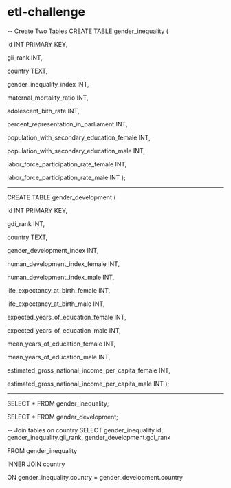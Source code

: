 # etl-challenge
-- Create Two Tables
CREATE TABLE gender_inequality (
 
 id INT PRIMARY KEY,
 
 gii_rank INT,
	
  country TEXT,
	
  gender_inequality_index INT,
	
  maternal_mortality_ratio INT,
	
  adolescent_bith_rate INT,
	
  percent_representation_in_parliament INT,
	
  population_with_secondary_education_female INT,
	
  population_with_secondary_education_male INT,
	
  labor_force_participation_rate_female INT,
	
  labor_force_participation_rate_male INT
);

--------------------------------------------------------------------------------------------------------------------

CREATE TABLE gender_development (
  
  id INT PRIMARY KEY,
  
  gdi_rank INT,
  
  country TEXT,
  
  gender_development_index INT,
	
  human_development_index_female INT,
	
  
  human_development_index_male INT,
	
  life_expectancy_at_birth_female INT,
	
  
  life_expectancy_at_birth_male INT,
	
  expected_years_of_education_female INT,
	
  expected_years_of_education_male INT,
	
  mean_years_of_education_female INT,
	
  mean_years_of_education_male INT,
	
  estimated_gross_national_income_per_capita_female INT,
	
  estimated_gross_national_income_per_capita_male INT
);

--------------------------------------------------------------------------------------------------------------------------------------------------------------

SELECT * FROM gender_inequality;

SELECT * FROM gender_development;

-- Join tables on country
SELECT gender_inequality.id, gender_inequality.gii_rank, gender_development.gdi_rank

FROM gender_inequality

INNER JOIN country

ON gender_inequality.country = gender_development.country
